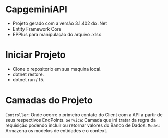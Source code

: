 # CapgeminiAPI

- Projeto gerado com a versão 3.1.402 do .Net
- Entity Framework Core
- EPPlus para manipulação do arquivo .xlsx

# Iniciar Projeto 

- Clone o repositorio em sua maquina local.
- dotnet restore.
- dotnet run / f5.

# Camadas do Projeto
`Controller`: Onde ocorre o primeiro contato do Client com a API a partir de seus respectivos EndPoints.
`Service`: Camada que irá tratar da regra da requisição podendo incluir ou retornar valores do Banco de Dados.
`Model`: Armazena os modelos de entidades e o context.